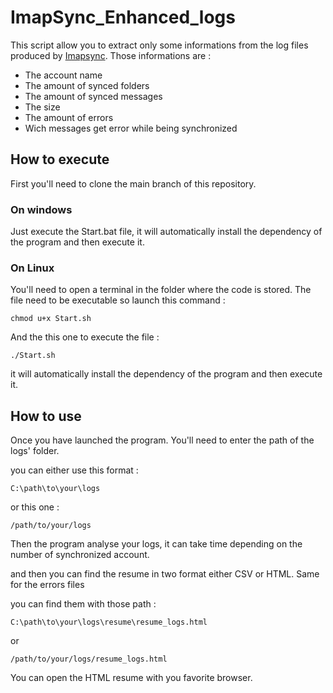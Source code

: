 # ImapSync_Enhanced_logs

This script allow you to extract only some informations from the log files produced by [Imapsync](https://github.com/imapsync/imapsync).
Those informations are : 
- The account name
- The amount of synced folders
- The amount of synced messages
- The size
- The amount of errors
- Wich messages get error while being synchronized

## How to execute

First you'll need to clone the main branch of this repository.

### On windows

Just execute the Start.bat file, it will automatically install the dependency of the program and then execute it.

### On Linux

You'll need to open a terminal in the folder where the code is stored.
The file need to be executable so launch this command :
``` 
chmod u+x Start.sh 
```
And the this one to execute the file :
``` 
./Start.sh 
```
it will automatically install the dependency of the program and then execute it.

## How to use

Once you have launched the program. You'll need to enter the path of the logs' folder.

you can either use this format :
````
C:\path\to\your\logs
````
or this one :
````
/path/to/your/logs
````

Then the program analyse your logs, it can take time depending on the number of synchronized account.

and then you can find the resume in two format either CSV or HTML.
Same for the errors files

you can find them with those path :
````
C:\path\to\your\logs\resume\resume_logs.html
````
or 
````
/path/to/your/logs/resume_logs.html
````

You can open the HTML resume with you favorite browser.
